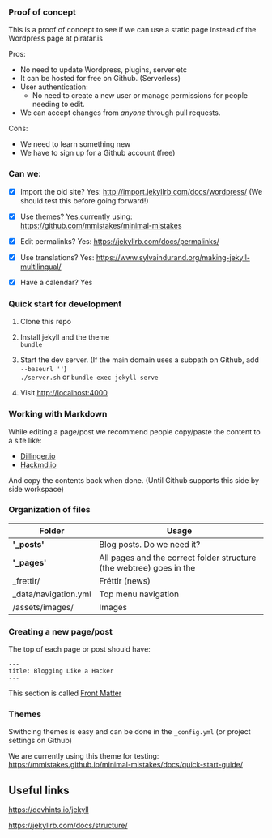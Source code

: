 ### Proof of concept

This is a proof of concept to see if we can use a static page instead of the Wordpress page at piratar.is

Pros:
* No need to update Wordpress, plugins, server etc
* It can be hosted for free on Github. (Serverless)
* User authentication: 
  * No need to create a new user or manage permissions for people needing to edit.
* We can accept changes from *anyone* through pull requests.

Cons:
* We need to learn something new
* We have to sign up for a Github account (free)


### Can we:
- [x] Import the old site? Yes: http://import.jekyllrb.com/docs/wordpress/ (We should test this before going forward!)
- [x] Use themes? Yes,currently using: https://github.com/mmistakes/minimal-mistakes
- [x] Edit permalinks? Yes: https://jekyllrb.com/docs/permalinks/
- [x] Use translations? Yes: https://www.sylvaindurand.org/making-jekyll-multilingual/
- [x] Have a calendar? Yes


### Quick start for development
1. Clone this repo

1. Install jekyll and the theme  
`bundle`

1. Start the dev server. (If the main domain uses a subpath on Github, add `--baseurl ''`)  
`./server.sh` or `bundle exec jekyll serve`

1. Visit [http://localhost:4000](http://localhost:4000)

### Working with Markdown

While editing a page/post we recommend people copy/paste the content to a site like:

* [Dillinger.io](https://dillinger.io/)
* [Hackmd.io](https://hackmd.io/)

And copy the contents back when done. (Until Github supports this side by side workspace)


### Organization of files

Folder | Usage
------ | ------
**'_posts'** | Blog posts. Do we need it?
**'_pages'** | All pages and the correct folder structure (the webtree) goes in the
\_frettir/   | Fréttir (news)
\_data/navigation.yml | Top menu navigation
/assets/images/ | Images


### Creating a new page/post

The top of each page or post should have:

```
---
title: Blogging Like a Hacker
---
```

This section is called [Front Matter](https://jekyllrb.com/docs/frontmatter/)


### Themes

Swithcing themes is easy and can be done in the `_config.yml` (or project settings on Github)

We are currently using this theme for testing: https://mmistakes.github.io/minimal-mistakes/docs/quick-start-guide/


## Useful links

https://devhints.io/jekyll

https://jekyllrb.com/docs/structure/
